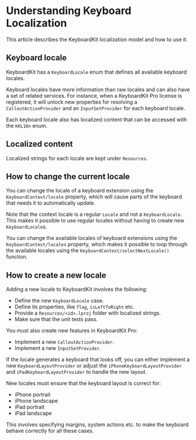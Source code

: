 # Understanding Keyboard Localization

This article describes the KeyboardKit localization model and how to use it. 


## Keyboard locale

KeyboardKit has a ``KeyboardLocale`` enum that defines all available keyboard locales.

Keyboard locales have more information than raw locales and can also have a set of related services. For instance, when a KeyboardKit Pro license is registered, it will unlock new properties for resolving a ``CalloutActionProvider`` and an ``InputSetProvider`` for each keyboard locale.

Each keyboard locale also has localized content that can be accessed with the ``KKL10n`` enum.


## Localized content

Localized strings for each locale are kept under `Resources`.


## How to change the current locale 

You can change the locale of a keyboard extension using the ``KeyboardContext/locale`` property, which will cause parts of the keyboard that needs it to automatically update.

Note that the context locale is a regular `Locale` and not a ``KeyboardLocale``. This makes it possible to use regular locales without having to create new ``KeyboardLocale``s.

You can change the available locales of keyboard extensions using the ``KeyboardContext/locales`` property, which makes it possible to loop through the available locales using the ``KeyboardContext/selectNextLocale()`` function.


## How to create a new locale

Adding a new locale to KeyboardKit involves the following:

* Define the new `KeyboardLocale` case.
* Define its properties, like `flag`, `isLeftToRight` etc.
* Provide a `Resources/<id>.lproj` folder with localized strings.
* Make sure that the unit tests pass.

You must also create new features in KeyboardKit Pro:

* Implement a new `CalloutActionProvider`.
* Implement a new `InputSetProvider`.

If the locale generates a keyboard that looks off, you can either implement a new ``KeyboardLayoutProvider`` or adjust the ``iPhoneKeyboardLayoutProvider`` and ``iPadKeyboardLayoutProvider`` to handle the new layout.

New locales must ensure that the keyboard layout is correct for:

* iPhone portrait
* iPhone landscape
* iPad portrait
* iPad landscape  

This involves specifying margins, system actions etc. to make the keyboard behave correctly for all these cases.
